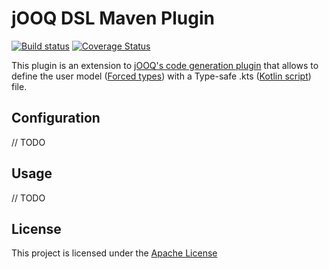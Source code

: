 # jOOQ DSL Maven Plugin

[![Build status](https://travis-ci.com/Osguima3/jooq-dsl-maven-plugin.svg?token=qjGCjX1xvY58EecSGDj1&branch=master)](https://travis-ci.com/Osguima3/jooq-dsl-maven-plugin)
[![Coverage Status](https://coveralls.io/repos/github/Osguima3/jooq-dsl-maven-plugin/badge.svg?t=b785cw)](https://coveralls.io/github/Osguima3/jooq-dsl-maven-plugin)

This plugin is an extension to [jOOQ's code generation plugin](https://www.jooq.org/doc/3.11/manual/code-generation/codegen-configuration/) that allows to define the user model ([Forced types](https://www.jooq.org/doc/3.11/manual/code-generation/codegen-advanced/codegen-config-database/codegen-database-forced-types/)) with a Type-safe .kts ([Kotlin script](https://kotlinlang.org/)) file.

## Configuration

// TODO

## Usage

// TODO

## License

This project is licensed under the [Apache License](https://www.apache.org/licenses/LICENSE-2.0)
